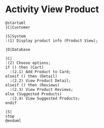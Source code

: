 # Activity View Product

```plantuml
@startuml
|C|Customer

|S|System
:(1) Display product info (Product View);

|D|Database

|C|
:(2) Choose options;
if () then (Cart)
  :(2.1) Add Product to Card;
elseif () then (Detail)
  :(2.2) View Product Detail;
elseif () then (Reviews)
  :(2.3) View Product Reviews;
else (Suggested Products)
  :(2.4) View Suggested Products;
endif

|S|
stop
@enduml
```

<!-- diagram id="activity-view-product-view-product" -->
